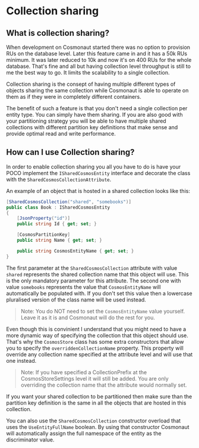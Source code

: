 # Collection sharing

## What is collection sharing?

When development on Cosmonaut started there was no option to provision RUs on the database level. Later this feature came in and it has a 50k RUs minimum. It was later reduced to 10k and now it's on 400 RUs for the whole database. That's fine and all but having collection level throughput is still to me the best way to go. It limits the scalability to a single collection.

Collection sharing is the consept of having multiple different types of objects sharing the same collection while Cosmonaut is able to operate on them as if they were in completely different containers.

The benefit of such a feature is that you don't need a single collection per entity type. You can simply have them sharing. If you are also good with your partitioning strategy you will be able to have multiple shared collections with different partition key definitions that make sense and provide optimal read and write performance.

## How can I use Collection sharing?

In order to enable collection sharing you all you have to do is have your POCO  implement the `ISharedCosmosEntity` interface and decorate the class with the `SharedCosmosCollectionAttribute`.

An example of an object that is hosted in a shared collection looks like this:

```c#
[SharedCosmosCollection("shared", "somebooks")]
public class Book : ISharedCosmosEntity
{
    [JsonProperty("id")]
    public string Id { get; set; }

    [CosmosPartitionKey]
    public string Name { get; set; }

    public string CosmosEntityName { get; set; }
}
```

The first parameter at the `SharedCosmosCollection` attribute with value `shared` represents the shared collection name that this object will use. This is the only mandatory parameter for this attribute. The second one with value `somebooks` represents the value that `CosmosEntityName` will automatically be populated with. If you don't set this value then a lowercase pluralised version of the class name will be used instead.

> Note: You do NOT need to set the `CosmosEntityName` value yourself. Leave it as it is and Cosmonaut will do the rest for you.

Even though this is convinient I understand that you might need to have a more dynamic way of specifying the collection that this object should use. That's why the `CosmosStore` class has some extra constructors that allow you to specify the `overriddenCollectionName` property. This property will override any collection name specified at the attribute level and will use that one instead.

> Note: If you have specified a CollectionPrefix at the CosmosStoreSettings level it will still be added. You are only overriding the collection name that the attribute would normally set.

If you want your shared collection to be partitioned then make sure than the partition key definition is the same in all the objects that are hosted in this collection.

You can also use the `SharedCosmosCollection` constructor overload that uses the `UseEntityFullName` boolean. By using that constructor Cosmonaut will automatically assign the full namespace of the entity as the discriminator value.
